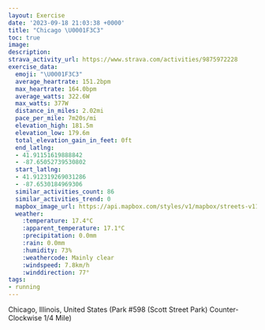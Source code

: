 ```yaml
---
layout: Exercise
date: '2023-09-18 21:03:38 +0000'
title: "Chicago \U0001F3C3"
toc: true
image:
description:
strava_activity_url: https://www.strava.com/activities/9875972228
exercise_data:
  emoji: "\U0001F3C3"
  average_heartrate: 151.2bpm
  max_heartrate: 164.0bpm
  average_watts: 322.6W
  max_watts: 377W
  distance_in_miles: 2.02mi
  pace_per_mile: 7m20s/mi
  elevation_high: 181.5m
  elevation_low: 179.6m
  total_elevation_gain_in_feet: 0ft
  end_latlng:
  - 41.91151619888842
  - -87.65052739530802
  start_latlng:
  - 41.912319269031286
  - -87.6530184969306
  similar_activities_count: 86
  similar_activities_trend: 0
  mapbox_image_url: https://api.mapbox.com/styles/v1/mapbox/streets-v11/static/path-5+787af2-1.0(m%7Bx~Fdl~uO%40qBMQAMvByDLgAF_BNq%40%40q%40FGVDEM%40_A%3FqF%3FoDEiB%40iBCcD%40c%40LUZYRKt%40%3FPBBFBTCr%40BzC%40XFVJRVRTBx%40EXGJGLSHW%40_%40CeCAYGWQQ%5BMy%40BYDSFKJGLI%60%40BtCDb%40FNNPXJb%40%3Fn%40EPGNMN_%40CqDAQIUSW%5DGS%3Fy%40HQDKHILIZBjDDXDLTTRFbBMRML%5BAyCAk%40EOU_%40MGMA%7DALOJS%60%40A%7CBFhADNRTPHL%40nAETKR%5BBO%40c%40CmCAOIUOQSI%7D%40EaA%3Fg%40OoABa%40DEFFxC%3FrED%60AAhDF%60GEr%40KHOb%40%3F%5ECX%3F%60%40),pin-s-s+e5b22e(-87.65139,41.91175),pin-s-f+89ae00(-87.64889000000011,41.91104)/auto/800x800?access_token=pk.eyJ1Ijoiam9zaGJlY2ttYW4iLCJhIjoiY205eWR2aDd1MWZ6djJrbXc4a3M0bWZleiJ9.XiG9OWkNcZk2QzjJbxLB4A
  weather:
    :temperature: 17.4°C
    :apparent_temperature: 17.1°C
    :precipitation: 0.0mm
    :rain: 0.0mm
    :humidity: 73%
    :weathercode: Mainly clear
    :windspeed: 7.8km/h
    :winddirection: 77°
tags:
- running
---
```

Chicago, Illinois, United States (Park #598 (Scott Street Park) Counter-Clockwise 1/4 Mile)
